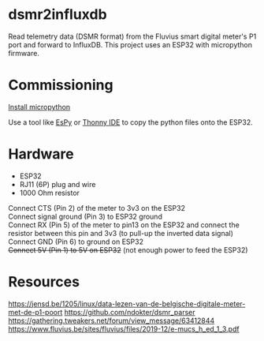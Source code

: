 # dsmr2influxdb

Read telemetry data (DSMR format) from the Fluvius smart digital meter's P1 port and forward to InfluxDB.
This project uses an ESP32 with micropython firmware.

# Commissioning

[Install micropython](https://micropython.org/download/esp32/)

Use a tool like [EsPy](https://github.com/jungervin/EsPy/tree/master/EsPy/Release) or [Thonny IDE](https://thonny.org/) to copy the python files onto the ESP32.

# Hardware

 - ESP32
 - RJ11 (6P) plug and wire
 - 1000 Ohm resistor

Connect CTS (Pin 2) of the meter to 3v3 on the ESP32  
Connect signal ground (Pin 3) to ESP32 ground  
Connect RX (Pin 5) of the meter to pin13 on the ESP32 and connect the resistor between this pin and 3v3 (to pull-up the inverted data signal)  
Connect GND (Pin 6) to ground on ESP32  
~~Connect 5V (Pin 1) to 5V on ESP32~~ (not enough power to feed the ESP32)

# Resources

https://jensd.be/1205/linux/data-lezen-van-de-belgische-digitale-meter-met-de-p1-poort
https://github.com/ndokter/dsmr_parser
https://gathering.tweakers.net/forum/view_message/63412844
https://www.fluvius.be/sites/fluvius/files/2019-12/e-mucs_h_ed_1_3.pdf